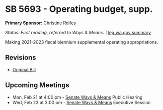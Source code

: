 # SB 5693 - Operating budget, supp.
**Primary Sponsor:** [Christine Rolfes](/person/leg/christine.rolfes.md)

*Status: First reading, referred to Ways & Means.* | [leg.wa.gov summary](https://app.leg.wa.gov/billsummary?BillNumber=5693&Year=2021)

Making 2021-2023 fiscal biennium supplemental operating appropriations.

## Revisions
* [Original Bill](1/)

## Upcoming Meetings
* Mon, Feb 21 at 4:00 pm - [Senate Ways & Means](/senate/2021-22/WM/) Public Hearing
* Wed, Feb 23 at 3:00 pm - [Senate Ways & Means](/senate/2021-22/WM/) Executive Session